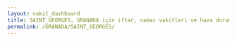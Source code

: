 ```yaml
---
layout: vakit_dashboard
title: SAINT_GEORGES, GRANADA için iftar, namaz vakitleri ve hava durumu - ilçe/eyalet seç
permalink: /GRANADA/SAINT_GEORGES/
---
```


<script type="text/javascript">
  var GLOBAL_COUNTRY = 'GRANADA';
  var GLOBAL_CITY = 'SAINT_GEORGES';
  var GLOBAL_STATE = '';
  var lat = 72;
  var lon = 21;
</script>

